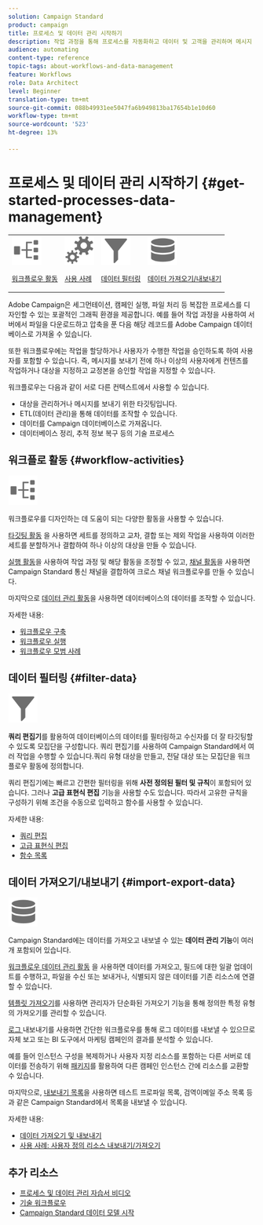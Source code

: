 ```yaml
---
solution: Campaign Standard
product: campaign
title: 프로세스 및 데이터 관리 시작하기
description: 작업 과정을 통해 프로세스를 자동화하고 데이터 및 고객을 관리하며 메시지 전송 등을 수행할 수 있습니다.
audience: automating
content-type: reference
topic-tags: about-workflows-and-data-management
feature: Workflows
role: Data Architect
level: Beginner
translation-type: tm+mt
source-git-commit: 088b49931ee5047fa6b949813ba17654b1e10d60
workflow-type: tm+mt
source-wordcount: '523'
ht-degree: 13%

---
```



# 프로세스 및 데이터 관리 시작하기 {#get-started-processes-data-management}

<table>
<tr>
<td><img src="assets/do-not-localize/icon_workflows.svg" width="60px"><p><a href="#workflow-activities">워크플로우 활동</a></p></td><td><img src="assets/do-not-localize/icon_activities.svg" width="60px"><p><a href="../../automating/using/workflow-created-query-with-complement.md">사용 사례</a></p></td><td><img src="assets/do-not-localize/icon_filter.svg" width="60px"><p><a href="#filter-data">데이터 필터링</a></p></td>
<td><img src="assets/do-not-localize/icon_manage.svg" width="60px"><p><a href="#import-export-data">데이터 가져오기/내보내기</a></p></td></tr>
</table>

Adobe Campaign은 세그먼테이션, 캠페인 실행, 파일 처리 등 복잡한 프로세스를 디자인할 수 있는 포괄적인 그래픽 환경을 제공합니다. 예를 들어 작업 과정을 사용하여 서버에서 파일을 다운로드하고 압축을 푼 다음 해당 레코드를 Adobe Campaign 데이터베이스로 가져올 수 있습니다.

또한 워크플로우에는 작업을 할당하거나 사용자가 수행한 작업을 승인하도록 하여 사용자를 포함할 수 있습니다. 즉, 메시지를 보내기 전에 하나 이상의 사용자에게 컨텐츠를 작업하거나 대상을 지정하고 교정본을 승인할 작업을 지정할 수 있습니다.

워크플로우는 다음과 같이 서로 다른 컨텍스트에서 사용할 수 있습니다.

* 대상을 관리하거나 메시지를 보내기 위한 타깃팅입니다.
* ETL(데이터 관리)을 통해 데이터를 조작할 수 있습니다.
* 데이터를 Campaign 데이터베이스로 가져옵니다.
* 데이터베이스 정리, 추적 정보 복구 등의 기술 프로세스

## 워크플로 활동 {#workflow-activities}

<img src="assets/do-not-localize/icon_workflows.svg" width="60px">

워크플로우를 디자인하는 데 도움이 되는 다양한 활동을 사용할 수 있습니다.

[타깃팅 활동](../../automating/using/about-targeting-activities.md) 을 사용하면 세트를 정의하고 교차, 결합 또는 제외 작업을 사용하여 이러한 세트를 분할하거나 결합하여 하나 이상의 대상을 만들 수 있습니다.

[실행 활동](../../automating/using/about-execution-activities.md)을 사용하여 작업 과정 및 해당 활동을 조정할 수 있고, [채널 활동](../../automating/using/about-channel-activities.md)을 사용하면 Campaign Standard 통신 채널을 결합하여 크로스 채널 워크플로우를 만들 수 있습니다.

마지막으로 [데이터 관리 활동](../../automating/using/about-data-management-activities.md)을 사용하면 데이터베이스의 데이터를 조작할 수 있습니다.

자세한 내용:

* [워크플로우 구축](../../automating/using/building-a-workflow.md)
* [워크플로우 실행](../../automating/using/about-workflow-execution.md)
* [워크플로우 모범 사례](../../automating/using/best-practices-workflows.md)

## 데이터 필터링 {#filter-data}

<img src="assets/do-not-localize/icon_filter.svg" width="60px">

**쿼리 편집기**&#x200B;를 활용하여 데이터베이스의 데이터를 필터링하고 수신자를 더 잘 타깃팅할 수 있도록 모집단을 구성합니다. 쿼리 편집기를 사용하여 Campaign Standard에서 여러 작업을 수행할 수 있습니다.쿼리 유형 대상을 만들고, 전달 대상 또는 모집단을 워크플로우 활동에 정의합니다.

쿼리 편집기에는 빠르고 간편한 필터링을 위해 **사전 정의된 필터 및 규칙**&#x200B;이 포함되어 있습니다. 그러나 **고급 표현식 편집** 기능을 사용할 수도 있습니다. 따라서 고유한 규칙을 구성하기 위해 조건을 수동으로 입력하고 함수를 사용할 수 있습니다.

자세한 내용:

* [쿼리 편집](../../automating/using/editing-queries.md)
* [고급 표현식 편집](../../automating/using/advanced-expression-editing.md)
* [함수 목록](../../automating/using/list-of-functions.md)

## 데이터 가져오기/내보내기 {#import-export-data}

<img src="assets/do-not-localize/icon_manage.svg" width="60px">

Campaign Standard에는 데이터를 가져오고 내보낼 수 있는 **데이터 관리 기능**&#x200B;이 여러 개 포함되어 있습니다.

[워크플로우 데이터 관리 활동](../../automating/using/about-data-management-activities.md) 을 사용하면 데이터를 가져오고, 필드에 대한 일괄 업데이트를 수행하고, 파일을 수신 또는 보내거나, 식별되지 않은 데이터를 기존 리소스에 연결할 수 있습니다.

[템플릿 가져오기](../../automating/using/importing-data-with-import-templates.md)를 사용하면 관리자가 단순화된 가져오기 기능을 통해 정의한 특정 유형의 가져오기를 관리할 수 있습니다.

[로그 ](../../automating/using/exporting-logs.md) 내보내기를 사용하면 간단한 워크플로우를 통해 로그 데이터를 내보낼 수 있으므로 자체 보고 또는 BI 도구에서 마케팅 캠페인의 결과를 분석할 수 있습니다.

예를 들어 인스턴스 구성을 복제하거나 사용자 지정 리소스를 포함하는 다른 서버로 데이터를 전송하기 위해 [패키지](../../automating/using/managing-packages.md)를 활용하여 다른 캠페인 인스턴스 간에 리소스를 교환할 수 있습니다.

마지막으로, [내보내기 목록](../../automating/using/exporting-lists.md)을 사용하면 테스트 프로파일 목록, 검역이메일 주소 목록 등과 같은 Campaign Standard에서 목록을 내보낼 수 있습니다.

자세한 내용:

* [데이터 가져오기 및 내보내기](../../automating/using/about-data-import-and-export.md)
* [사용 사례: 사용자 정의 리소스 내보내기/가져오기](../../automating/using/exporting-importing-custom-resources.md)

## 추가 리소스

* [프로세스 및 데이터 관리 자습서 비디오](https://docs.adobe.com/content/help/en/campaign-standard-learn/tutorials/getting-started/create-workflow.html)
* [기술 워크플로우](../../administration/using/technical-workflows.md)
* [Campaign Standard 데이터 모델 시작](../../developing/using/get-started-data-model.md)

